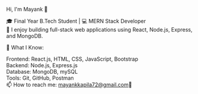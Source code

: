 
Hi, I'm Mayank 👋

🎓 Final Year B.Tech Student | 💻 MERN Stack Developer  
🚀 I enjoy building full-stack web applications using React, Node.js, Express, and MongoDB.  

💼 What I Know:

Frontend: React.js, HTML, CSS, JavaScript, Bootstrap  
Backend: Node.js, Express.js  
Database: MongoDB, mySQL   
Tools: Git, GitHub, Postman  
📫 How to reach me: mayankkapila72@gmail.com🔗
